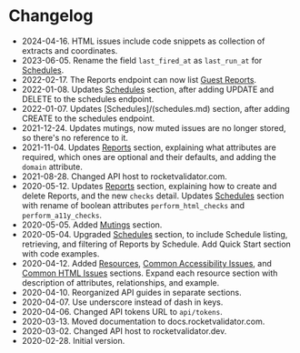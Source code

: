 # Changelog

* 2024-04-16. HTML issues include code snippets as collection of extracts and coordinates.
* 2023-06-05. Rename the field `last_fired_at` as `last_run_at` for [Schedules](schedules.md).
* 2022-02-17. The Reports endpoint can now list [Guest Reports](reports.md#list-your-guest-reports).
* 2022-01-08. Updates [Schedules](schedules.md) section, after adding UPDATE and DELETE to the schedules endpoint.
* 2022-01-07. Updates [Schedules]/(schedules.md) section, after adding CREATE to the schedules endpoint.
* 2021-12-24. Updates mutings, now muted issues are no longer stored, so there's no reference to it.
* 2021-11-04. Updates [Reports](reports.md) section, explaining what attributes are required, which ones are optional and their defaults, and adding the `domain` attribute.
* 2021-08-28. Changed API host to rocketvalidator.com.
* 2020-05-12. Updates [Reports](reports.md) section, explaining how to create and delete Reports, and the new `checks` detail. Updates [Schedules](schedules.md) section with rename of boolean attributes `perform_html_checks` and `perform_a11y_checks`.
* 2020-05-05. Added [Mutings](mutings.md) section.
* 2020-05-04. Upgraded [Schedules](schedules.md) section, to include Schedule listing, retrieving, and filtering of Reports by Schedule. Add Quick Start section with code examples.
* 2020-04-12. Added [Resources](resources.md), [Common Accessibility Issues](common_a11y_issues.md), and [Common HTML Issues](common_html_issues.md) sections. Expand each resource section with description of attributes, relationships, and example.
* 2020-04-10. Reorganized API guides in separate sections.
* 2020-04-07. Use underscore instead of dash in keys.
* 2020-04-06. Changed API tokens URL to `api/tokens`.
* 2020-03-13. Moved documentation to docs.rocketvalidator.com.
* 2020-03-02. Changed API host to rocketvalidator.dev.
* 2020-02-28. Initial version.
